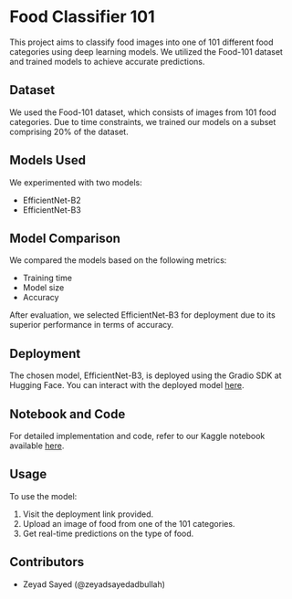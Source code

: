 # Food Classifier 101

This project aims to classify food images into one of 101 different food categories using deep learning models. We utilized the Food-101 dataset and trained models to achieve accurate predictions.

## Dataset

We used the Food-101 dataset, which consists of images from 101 food categories. Due to time constraints, we trained our models on a subset comprising 20% of the dataset.

## Models Used

We experimented with two models:
- EfficientNet-B2
- EfficientNet-B3

## Model Comparison

We compared the models based on the following metrics:
- Training time
- Model size
- Accuracy

After evaluation, we selected EfficientNet-B3 for deployment due to its superior performance in terms of accuracy.

## Deployment

The chosen model, EfficientNet-B3, is deployed using the Gradio SDK at Hugging Face. You can interact with the deployed model [here](https://huggingface.co/spaces/Zeyad-Sayed/Food-Classifier-101).

## Notebook and Code

For detailed implementation and code, refer to our Kaggle notebook available [here](https://www.kaggle.com/code/zeyadsayedadbullah/food-classifier-101/).

## Usage

To use the model:
1. Visit the deployment link provided.
2. Upload an image of food from one of the 101 categories.
3. Get real-time predictions on the type of food.

## Contributors

- Zeyad Sayed (@zeyadsayedadbullah)

